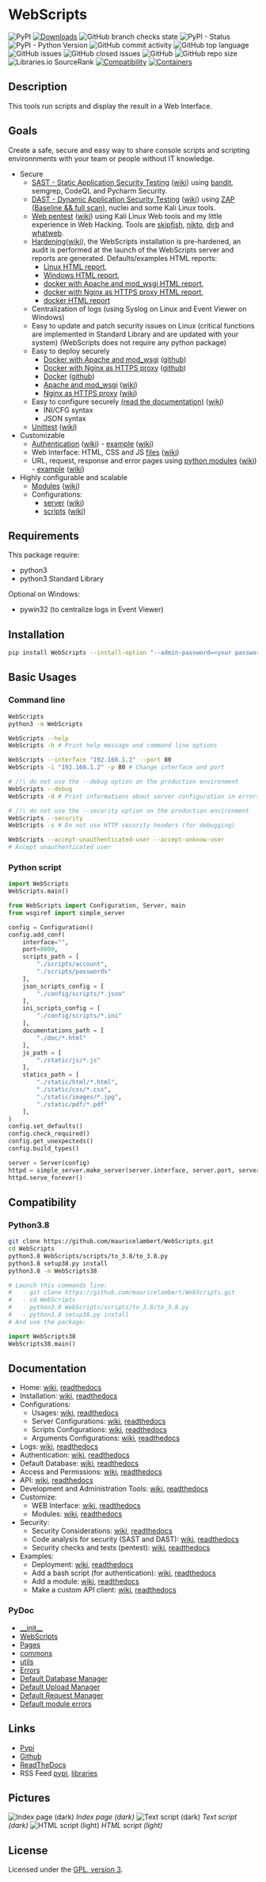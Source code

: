 # WebScripts

![PyPI](https://img.shields.io/pypi/v/WebScripts?color=orange)
[![Downloads](https://static.pepy.tech/personalized-badge/webscripts?period=total&units=none&left_color=grey&right_color=orange&left_text=Downloads)](https://pepy.tech/project/webscripts)
![GitHub branch checks state](https://img.shields.io/github/checks-status/mauricelambert/WebScripts/main?color=orange)
![PyPI - Status](https://img.shields.io/pypi/status/WebScripts?color=orange)
![PyPI - Python Version](https://img.shields.io/pypi/pyversions/WebScripts?color=orange)
![GitHub commit activity](https://img.shields.io/github/commit-activity/y/mauricelambert/WebScripts?color=orange)
![GitHub top language](https://img.shields.io/github/languages/top/mauricelambert/WebScripts?color=orange)
![GitHub issues](https://img.shields.io/github/issues/mauricelambert/WebScripts?color=orange)
![GitHub closed issues](https://img.shields.io/github/issues-closed/mauricelambert/WebScripts?color=orange)
![GitHub](https://img.shields.io/github/license/mauricelambert/WebScripts?color=orange)
![GitHub repo size](https://img.shields.io/github/repo-size/mauricelambert/WebScripts?color=orange)
![Libraries.io SourceRank](https://img.shields.io/librariesio/sourcerank/pypi/webscripts?color=orange)
[![Compatibility](https://img.shields.io/badge/compatibility-python3.8-orange)](https://webscripts.readthedocs.io/en/latest/Installation/#python38)
[![Containers](https://img.shields.io/badge/containers-docker-orange)](https://github.com/mauricelambert/WebScriptsContainers)

## Description
This tools run scripts and display the result in a Web Interface.

## Goals
Create a safe, secure and easy way to share console scripts and scripting environnments with your team or people without IT knowledge.

 - Secure
    - [SAST - Static Application Security Testing](https://webscripts.readthedocs.io/en/latest/Code_Analysis_for_Security/#sast-alerts) ([wiki](https://github.com/mauricelambert/WebScripts/wiki/Code-Analysis-for-Security)) using [bandit](https://mauricelambert.github.io/info/python/code/WebScripts/bandit.txt), semgrep, CodeQL and Pycharm Security.
    - [DAST - Dynamic Application Security Testing](https://webscripts.readthedocs.io/en/latest/Code_Analysis_for_Security/#dast-alerts) ([wiki](https://github.com/mauricelambert/WebScripts/wiki/Code-Analysis-for-Security)) using [ZAP](https://mauricelambert.github.io/info/python/code/WebScripts/ZAP.html) [(Baseline && full scan)](https://github.com/mauricelambert/WebScripts/issues/4), nuclei and some Kali Linux tools.
    - [Web pentest](https://webscripts.readthedocs.io/en/latest/Pentest/) ([wiki](https://github.com/mauricelambert/WebScripts/wiki/Pentest)) using Kali Linux Web tools and my little experience in Web Hacking. Tools are [skipfish](https://mauricelambert.github.io/info/python/code/WebScripts/skipfish/index.html), [nikto](https://mauricelambert.github.io/info/python/code/WebScripts/nikto.html), [dirb](https://mauricelambert.github.io/info/python/code/WebScripts/dirb.txt) and [whatweb](https://mauricelambert.github.io/info/python/code/WebScripts/whatweb.json).
    - [Hardening](https://webscripts.readthedocs.io/en/latest/Development_and_Administration_Tools/#hardening-audit)([wiki](https://github.com/mauricelambert/WebScripts/wiki/Development-and-Administration-Tools#hardening-audit)), the WebScripts installation is pre-hardened, an audit is performed at the launch of the WebScripts server and reports are generated. Defaults/examples HTML reports: 
        - [Linux HTML report](https://mauricelambert.github.io/info/python/code/WebScripts/audit_linux.html), 
        - [Windows HTML report](https://mauricelambert.github.io/info/python/code/WebScripts/audit_windows.html), 
        - [docker with Apache and mod_wsgi HTML report](https://mauricelambert.github.io/info/python/code/WebScripts/docker_apache_audit.html), 
        - [docker with Nginx as HTTPS proxy HTML report](https://mauricelambert.github.io/info/python/code/WebScripts/docker_nginx_audit.html), 
        - [docker HTML report](https://mauricelambert.github.io/info/python/code/WebScripts/docker_audit.html)
    - Centralization of logs (using Syslog on Linux and Event Viewer on Windows)
    - Easy to update and patch security issues on Linux (critical functions are implemented in Standard Library and are updated with your system) (WebScripts does not require any python package)
    - Easy to deploy securely
        - [Docker with Apache and mod_wsgi](https://hub.docker.com/r/mauricelambert/webscripts) ([github](https://github.com/mauricelambert/WebScriptsContainers))
        - [Docker with Nginx as HTTPS proxy](https://hub.docker.com/r/mauricelambert/webscripts) ([github](https://github.com/mauricelambert/WebScriptsContainers))
        - [Docker](https://hub.docker.com/r/mauricelambert/webscripts) ([github](https://github.com/mauricelambert/WebScriptsContainers))
        - [Apache and mod_wsgi](https://webscripts.readthedocs.io/en/latest/Deployment/#apache-using-wsgi-mod) ([wiki](https://github.com/mauricelambert/WebScripts/wiki/Deployment#apache-using-wsgi-mod))
        - [Nginx as HTTPS proxy](https://webscripts.readthedocs.io/en/latest/Deployment/#nginx-as-a-proxy-https) ([wiki](https://github.com/mauricelambert/WebScripts/wiki/Deployment#nginx---as-a-proxy-https))
    - Easy to configure securely [(read the documentation)](https://webscripts.readthedocs.io/en/latest/) ([wiki](https://github.com/mauricelambert/WebScripts/wiki/))
        - INI/CFG syntax
        - JSON syntax
    - [Unittest](https://webscripts.readthedocs.io/en/latest/Development_and_Administration_Tools/#unittest) ([wiki](https://github.com/mauricelambert/WebScripts/wiki/Development-and-Administration-Tools#unittest))
 - Customizable
    - [Authentication](https://webscripts.readthedocs.io/en/latest/Authentication/) ([wiki](https://github.com/mauricelambert/WebScripts/wiki/Authentication)) - [example](https://webscripts.readthedocs.io/en/latest/Add_Script/#build-the-script) ([wiki](https://github.com/mauricelambert/WebScripts/wiki/Add-Script#build-the-script))
    - Web Interface: HTML, CSS and JS [files](https://webscripts.readthedocs.io/en/latest/WEB_Interface/) ([wiki](https://github.com/mauricelambert/WebScripts/wiki/WEB-Interface))
    - URL, request, response and error pages using [python modules](https://webscripts.readthedocs.io/en/latest/Modules/) ([wiki](https://github.com/mauricelambert/WebScripts/wiki/Modules)) - [example](https://webscripts.readthedocs.io/en/latest/Add_Module/#build-the-module) ([wiki](https://github.com/mauricelambert/WebScripts/wiki/Add-Module))
 - Highly configurable and scalable
    - [Modules](https://webscripts.readthedocs.io/en/latest/Modules/) ([wiki](https://github.com/mauricelambert/WebScripts/wiki/Modules))
    - Configurations: 
        - [server](https://webscripts.readthedocs.io/en/latest/Server_Configuration/#custom-configurations) ([wiki](https://github.com/mauricelambert/WebScripts/wiki/Server-Configuration#custom-configurations))
        - [scripts](https://webscripts.readthedocs.io/en/latest/Script_Configuration/#custom-configurations) ([wiki](https://github.com/mauricelambert/WebScripts/wiki/Script-Configuration#custom-configurations))

## Requirements
This package require:

 - python3
 - python3 Standard Library

Optional on Windows:

 - pywin32 (to centralize logs in Event Viewer)

## Installation

```bash
pip install WebScripts --install-option "--admin-password=<your password>"
```

## Basic Usages

### Command line

```bash
WebScripts
python3 -m WebScripts

WebScripts --help
WebScripts -h # Print help message and command line options

WebScripts --interface "192.168.1.2" --port 80
WebScripts -i "192.168.1.2" -p 80 # Change interface and port

# /!\ do not use the --debug option on the production environment
WebScripts --debug
WebScripts -d # Print informations about server configuration in errors pages (404 and 500)

# /!\ do not use the --security option on the production environment
WebScripts --security
WebScripts -s # Do not use HTTP security headers (for debugging)

WebScripts --accept-unauthenticated-user --accept-unknow-user
# Accept unauthenticated user
```

### Python script

```python
import WebScripts
WebScripts.main()
```

```python
from WebScripts import Configuration, Server, main
from wsgiref import simple_server

config = Configuration()
config.add_conf(
    interface="", 
    port=8000, 
    scripts_path = [
        "./scripts/account",
        "./scripts/passwords"
    ],
    json_scripts_config = [
        "./config/scripts/*.json"
    ],
    ini_scripts_config = [
        "./config/scripts/*.ini"
    ],
    documentations_path = [
        "./doc/*.html"
    ],
    js_path = [
        "./static/js/*.js"
    ],
    statics_path = [
        "./static/html/*.html",
        "./static/css/*.css",
        "./static/images/*.jpg",
        "./static/pdf/*.pdf"
    ],
)
config.set_defaults()
config.check_required()
config.get_unexpecteds()
config.build_types()

server = Server(config)
httpd = simple_server.make_server(server.interface, server.port, server.app)
httpd.serve_forever()
```

## Compatibility

### Python3.8

```bash
git clone https://github.com/mauricelambert/WebScripts.git
cd WebScripts
python3.8 WebScripts/scripts/to_3.8/to_3.8.py
python3.8 setup38.py install
python3.8 -m WebScripts38
```

```python
# Launch this commands line:
#   - git clone https://github.com/mauricelambert/WebScripts.git
#   - cd WebScripts
#   - python3.8 WebScripts/scripts/to_3.8/to_3.8.py
#   - python3.8 setup38.py install
# And use the package:

import WebScripts38
WebScripts38.main()
```

## Documentation

 - Home: [wiki](https://github.com/mauricelambert/WebScripts/wiki/), [readthedocs](https://webscripts.readthedocs.io/en/latest/)
 - Installation: [wiki](https://github.com/mauricelambert/WebScripts/wiki/Installation), [readthedocs](https://webscripts.readthedocs.io/en/latest/Installation/)
 - Configurations:
    - Usages: [wiki](https://github.com/mauricelambert/WebScripts/wiki/Usages), [readthedocs](https://webscripts.readthedocs.io/en/latest/Usages/)
    - Server Configurations: [wiki](https://github.com/mauricelambert/WebScripts/wiki/Server-Configuration), [readthedocs](https://webscripts.readthedocs.io/en/latest/Server_Configuration/)
    - Scripts Configurations: [wiki](https://github.com/mauricelambert/WebScripts/wiki/Script-Configuration), [readthedocs](https://webscripts.readthedocs.io/en/latest/Script_Configuration/)
    - Arguments Configurations: [wiki](https://github.com/mauricelambert/WebScripts/wiki/Argument-Configuration), [readthedocs](https://webscripts.readthedocs.io/en/latest/Argument_Configuration/)
 - Logs: [wiki](https://github.com/mauricelambert/WebScripts/wiki/Logs), [readthedocs](https://webscripts.readthedocs.io/en/latest/Logs/)
 - Authentication: [wiki](https://github.com/mauricelambert/WebScripts/wiki/Authentication), [readthedocs](https://webscripts.readthedocs.io/en/latest/Authentication/)
 - Default Database: [wiki](https://github.com/mauricelambert/WebScripts/wiki/Default-Database), [readthedocs](https://webscripts.readthedocs.io/en/latest/Default_Database/)
 - Access and Permissions: [wiki](https://github.com/mauricelambert/WebScripts/wiki/Access-and-Permissions), [readthedocs](https://webscripts.readthedocs.io/en/latest/Users_Access_and_Rights/)
 - API: [wiki](https://github.com/mauricelambert/WebScripts/wiki/API), [readthedocs](https://webscripts.readthedocs.io/en/latest/API/)
 - Development and Administration Tools: [wiki](https://github.com/mauricelambert/WebScripts/wiki/Development-and-Administration-Tools), [readthedocs](https://webscripts.readthedocs.io/en/latest/Development_and_Administration_Tools/)
 - Customize:
    - WEB Interface: [wiki](https://github.com/mauricelambert/WebScripts/wiki/WEB-Interface), [readthedocs](https://webscripts.readthedocs.io/en/latest/WEB_Interface/)
    - Modules: [wiki](https://github.com/mauricelambert/WebScripts/wiki/Modules), [readthedocs](https://webscripts.readthedocs.io/en/latest/Modules/)
 - Security:
    - Security Considerations: [wiki](https://github.com/mauricelambert/WebScripts/wiki/Security-Considerations), [readthedocs](https://webscripts.readthedocs.io/en/latest/Security_Considerations/)
    - Code analysis for security (SAST and DAST): [wiki](https://github.com/mauricelambert/WebScripts/wiki/Code-Analysis-for-Security), [readthedocs](https://webscripts.readthedocs.io/en/latest/Code_Analysis_for_Security/)
    - Security checks and tests (pentest): [wiki](https://github.com/mauricelambert/WebScripts/wiki/Pentest), [readthedocs](https://webscripts.readthedocs.io/en/latest/Pentest/)
 - Examples:
    - Deployment: [wiki](https://github.com/mauricelambert/WebScripts/wiki/Deployment), [readthedocs](https://webscripts.readthedocs.io/en/latest/Deployment/)
    - Add a bash script (for authentication): [wiki](https://github.com/mauricelambert/WebScripts/wiki/Add-Script), [readthedocs](https://webscripts.readthedocs.io/en/latest/Add_Script/)
    - Add a module: [wiki](https://github.com/mauricelambert/WebScripts/wiki/Add-Module), [readthedocs](https://webscripts.readthedocs.io/en/latest/Add_Module/)
    - Make a custom API client: [wiki](https://github.com/mauricelambert/WebScripts/wiki/API-Client), [readthedocs](https://webscripts.readthedocs.io/en/latest/API_Client/)

### PyDoc

 - [\_\_init\_\_](https://mauricelambert.github.io/info/python/code/WebScripts/)
 - [WebScripts](https://mauricelambert.github.io/info/python/code/WebScripts/WebScripts.html)
 - [Pages](https://mauricelambert.github.io/info/python/code/WebScripts/Pages.html)
 - [commons](https://mauricelambert.github.io/info/python/code/WebScripts/commons.html)
 - [utils](https://mauricelambert.github.io/info/python/code/WebScripts/utils.html)
 - [Errors](https://mauricelambert.github.io/info/python/code/WebScripts/Errors.html)
 - [Default Database Manager](https://mauricelambert.github.io/info/python/code/WebScripts/manage_defaults_databases.html)
 - [Default Upload Manager](https://mauricelambert.github.io/info/python/code/WebScripts/uploads_management.html)
 - [Default Request Manager](https://mauricelambert.github.io/info/python/code/WebScripts/requests_management.html)
 - [Default module errors](https://mauricelambert.github.io/info/python/code/WebScripts/error_pages.html)

## Links

 - [Pypi](https://pypi.org/project/WebScripts)
 - [Github](https://github.com/mauricelambert/WebScripts)
 - [ReadTheDocs](https://webscripts.readthedocs.io/en/latest/)
 - RSS Feed [pypi](https://pypi.org/rss/project/webscripts/releases.xml), [libraries](https://libraries.io/pypi/WebScripts/versions.atom)

## Pictures

![Index page (dark)](https://mauricelambert.github.io/info/python/code/WebScripts/images/WebScripts_dark_mode_index.JPG "Index page (dark)")
*Index page (dark)*
![Text script (dark)](https://mauricelambert.github.io/info/python/code/WebScripts/images/WebScripts_dark_mode_script_text.JPG "Text script (dark)")
*Text script (dark)*
![HTML script (light)](https://mauricelambert.github.io/info/python/code/WebScripts/images/WebScripts_light_mode_script_html.JPG "HTML script (light)")
*HTML script (light)*

## License
Licensed under the [GPL, version 3](https://www.gnu.org/licenses/).
